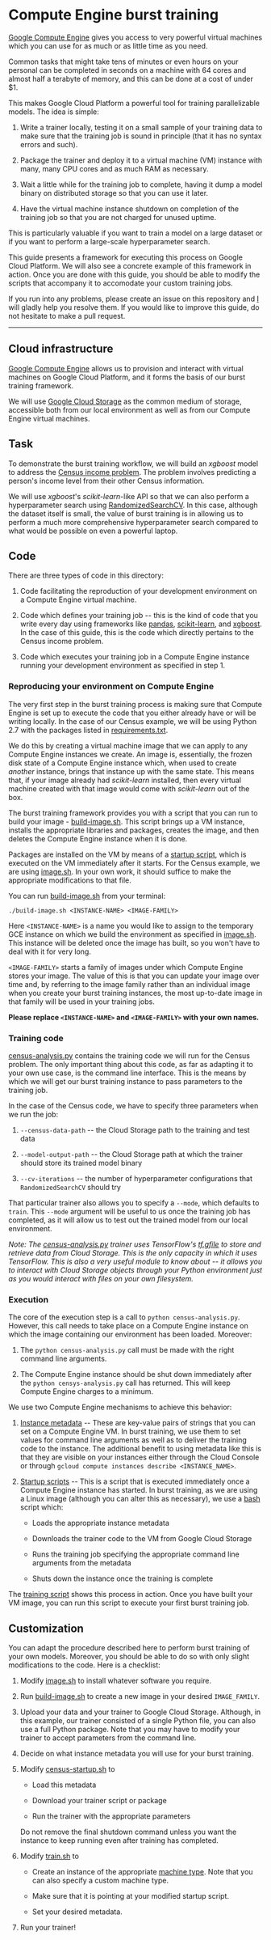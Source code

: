 # Compute Engine burst training

[Google Compute Engine](https://cloud.google.com/compute/) gives you access to
very powerful virtual machines which you can use for as much or as little time
as you need.

Common tasks that might take tens of minutes or even hours on your personal can
be completed in seconds on a machine with 64 cores and almost half a terabyte of
memory, and this can be done at a cost of under $1.

This makes Google Cloud Platform a powerful tool for training parallelizable
models. The idea is simple:

1. Write a trainer locally, testing it on a small sample of your training data
   to make sure that the training job is sound in principle (that it has no
   syntax errors and such).

2. Package the trainer and deploy it to a virtual machine (VM) instance with
   many, many CPU cores and as much RAM as necessary.

3. Wait a little while for the training job to complete, having it dump a
   model binary on distributed storage so that you can use it later.

4. Have the virtual machine instance shutdown on completion of the training job
   so that you are not charged for unused uptime.

This is particularly valuable if you want to train a model on a large
dataset or if you want to perform a large-scale hyperparameter search.

This guide presents a framework for executing this process on Google Cloud
Platform. We will also see a concrete example of this framework in action. Once
you are done with this guide, you should be able to modify the scripts that
accompany it to accomodate your custom training jobs.

If you run into any problems, please create an issue on this repository and
[I](https://github.com/nkashy1) will gladly help you resolve them. If you would
like to improve this guide, do not hesitate to make a pull request.

- - -

## Cloud infrastructure

[Google Compute Engine](https://cloud.google.com/compute/) allows us to
provision and interact with virtual machines on Google Cloud Platform, and it
forms the basis of our burst training framework.

We will use [Google Cloud Storage](https://cloud.google.com/storage/) as the
common medium of storage, accessible both from our local environment as well as
from our Compute Engine virtual machines.


## Task

To demonstrate the burst training workflow, we will build an *xgboost* model to
address the [Census income
problem](https://archive.ics.uci.edu/ml/datasets/census+income). The problem
involves predicting a person's income level from their other Census information.

We will use *xgboost*'s *scikit-learn*-like API so that we can also perform a
hyperparameter search using
[RandomizedSearchCV](http://scikit-learn.org/stable/modules/generated/sklearn.model_selection.RandomizedSearchCV.html).
In this case, although the dataset itself is small, the value of burst training
is in allowing us to perform a much more comprehensive hyperparameter search
compared to what would be possible on even a powerful laptop.


## Code

There are three types of code in this directory:

1. Code facilitating the reproduction of your development environment on a
   Compute Engine virtual machine.

2. Code which defines your training job -- this is the kind of code that you
   write every day using frameworks like [pandas](https://pandas.pydata.org/),
   [scikit-learn](http://scikit-learn.org/stable/), and
   [xgboost](https://github.com/dmlc/xgboost). In the case of this guide, this
   is the code which directly pertains to the Census income problem.

3. Code which executes your training job in a Compute Engine instance running
   your development environment as specified in step 1.


### Reproducing your environment on Compute Engine

The very first step in the burst training process is making sure that Compute
Engine is set up to execute the code that you either already have or will be
writing locally. In the case of our Census example, we will be using Python 2.7
with the packages listed in [requirements.txt](./requirements.txt).

We do this by creating a virtual machine image that we can apply to any Compute
Engine instances we create. An image is, essentially, the frozen disk state of a
Compute Engine instance which, when used to create *another* instance, brings
that instance up with the same state. This means that, if your image already had
*scikit-learn* installed, then every virtual machine created with that image
would come with *scikit-learn* out of the box.

The burst training framework provides you with a script that you can run to
build your image - [build-image.sh](./build-image.sh). This script brings up a
VM instance, installs the appropriate libraries and packages, creates the image,
and then deletes the Compute Engine instance when it is done.

Packages are installed on the VM by means of a [startup
script](https://cloud.google.com/deployment-manager/docs/step-by-step-guide/setting-metadata-and-startup-scripts),
which is executed on the VM immediately after it starts. For the Census example,
we are using [image.sh](./image.sh). In your own work, it should suffice to make
the appropriate modifications to that file.

You can run [build-image.sh](./build-image.sh) from your terminal:
```
./build-image.sh <INSTANCE-NAME> <IMAGE-FAMILY>
```

Here `<INSTANCE-NAME>` is a name you would like to assign to the temporary GCE
instance on which we build the environment as specified in
[image.sh](./image.sh). This instance will be deleted once the image has built,
so you won't have to deal with it for very long.

`<IMAGE-FAMILY>` starts a family of images under which Compute Engine stores
your image. The value of this is that you can update your image over time and,
by referring to the image family rather than an individual image when you create
your burst training instances, the most up-to-date image in that family will be
used in your training jobs.

**Please replace `<INSTANCE-NAME>` and `<IMAGE-FAMILY>` with your own names.**


### Training code

[census-analysis.py](./census-analysis.py) contains the training code we will
run for the Census problem. The only important thing about this code, as far as
adapting it to your own use case, is the command line interface. This is the
means by which we will get our burst training instance to pass parameters to the
training job.

In the case of the Census code, we have to specify three parameters when we run
the job:

1. `--census-data-path` -- the Cloud Storage path to the training and test data

2. `--model-output-path` -- the Cloud Storage path at which the trainer should
   store its trained model binary

3. `--cv-iterations` -- the number of hyperparameter configurations that
   `RandomizedSearchCV` should try

That particular trainer also allows you to specify a `--mode`, which defaults
to `train`. This `--mode` argument will be useful to us once the training job
has completed, as it will allow us to test out the trained model from our local
environment.

*Note: The [census-analysis.py](./census-analysis.py) trainer uses TensorFlow's
[tf.gfile](https://www.tensorflow.org/api_docs/python/tf/gfile) to store and
retrieve data from Cloud Storage. This is the only capacity in which it uses
TensorFlow. This is also a very useful module to know about -- it allows you to
interact with Cloud Storage objects through your Python environment just as you
would interact with files on your own filesystem.*


### Execution

The core of the execution step is a call to `python census-analysis.py`.
However, this call needs to take place on a Compute Engine instance on which the
image containing our environment has been loaded. Moreover:

1. The `python census-analysis.py` call must be made with the right command line
   arguments.

2. The Compute Engine instance should be shut down immediately after the `python
   censys-analysis.py` call has returned. This will keep Compute Engine charges
   to a minimum.

We use two Compute Engine mechanisms to achieve this behavior:

1. [Instance
   metadata](https://cloud.google.com/compute/docs/storing-retrieving-metadata)
   -- These are key-value pairs of strings that you can set on a Compute Engine
   VM. In burst training, we use them to set values for command line arguments
   as well as to deliver the training code to the instance. The additional
   benefit to using metadata like this is that they are visible on your
   instances either through the Cloud Console or through `gcloud compute
   instances describe <INSTANCE_NAME>`.

2. [Startup scripts](https://cloud.google.com/compute/docs/startupscript) --
   This is a script that is executed immediately once a Compute Engine instance
   has started. In burst training, as we are using a Linux image (although you
   can alter this as necessary), we use a
   [bash](https://www.gnu.org/software/bash/) script which:

   - Loads the appropriate instance metadata

   - Downloads the trainer code to the VM from Google Cloud Storage

   - Runs the training job specifying the appropriate command line arguments
     from the metadata

   - Shuts down the instance once the training is complete

The [training script](./train.sh) shows this process in action. Once you have
built your VM image, you can run this script to execute your first burst
training job.


## Customization

You can adapt the procedure described here to perform burst training of your own
models. Moreover, you should be able to do so with only slight modifications to
the code. Here is a checklist:

1. Modify [image.sh](./image.sh) to install whatever software you require.

2. Run [build-image.sh](./build-image.sh) to create a new image in your desired
   `IMAGE_FAMILY`.

3. Upload your data and your trainer to Google Cloud Storage. Although, in this
   example, our trainer consisted of a single Python file, you can also use a
   full Python package. Note that you may have to modify your trainer to accept
   parameters from the command line.

4. Decide on what instance metadata you will use for your burst training.

5. Modify [census-startup.sh](./census-startup.sh) to

   - Load this metadata

   - Download your trainer script or package

   - Run the trainer with the appropriate parameters

   Do not remove the final shutdown command unless you want the instance to keep
   running even after training has completed.

6. Modify [train.sh](./train.sh) to

   - Create an instance of the appropriate [machine type](https://cloud.google.com/compute/docs/machine-types).
     Note that you can also specify a custom machine type.

   - Make sure that it is pointing at your modified startup script.

   - Set your desired metadata.

7. Run your trainer!
